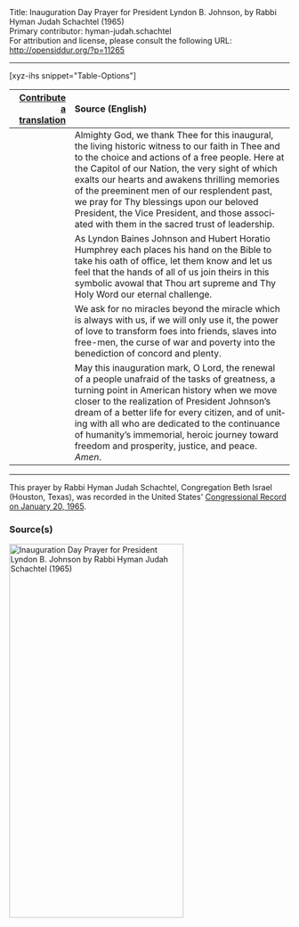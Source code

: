 <html>
<head></head>
<body>
Title: Inauguration Day Prayer for President Lyndon B. Johnson, by Rabbi Hyman Judah Schachtel (1965)<br />
Primary contributor: hyman-judah.schachtel<br />
For attribution and license, please consult the following URL: <a href="http://opensiddur.org/?p=11265">http://opensiddur.org/?p=11265</a>
<p />
<hr />

[xyz-ihs snippet="Table-Options"]<table style="margin-left: auto; margin-right: auto;" class="draggable">
<thead><tr><th id="x" style="text-align: right;"><a href="/contribute/upload/">Contribute a translation</a></th><th style="text-align: left;">Source (English)</th></tr></thead>
<tbody>
<tr><td style="vertical-align:top;">
<div class="liturgy" lang="he">

</span></div></td>
 
<td style="vertical-align:top;">
<div class="english" lang="en">
Almighty God, 
we thank Thee for this inaugural, 
the living historic witness to our faith in Thee 
and to the choice and actions of a free people. 
Here at the Capitol of our Nation, 
the very sight of which exalts our hearts 
and awakens thrilling memories 
of the preeminent men of our resplendent past, 
we pray for Thy blessings upon our beloved President, 
the Vice President, 
and those associated with them 
in the sacred trust of leadership.
</div></td></tr>


<tr><td style="vertical-align:top;">
<div class="liturgy" lang="he">

</span></div></td>
 
<td style="vertical-align:top;">
<div class="english" lang="en">
As Lyndon Baines Johnson 
and Hubert Horatio Humphrey 
each places his hand on the Bible 
to take his oath of office, 
let them know 
and let us feel 
that the hands of all of us join theirs 
in this symbolic avowal 
that Thou art supreme 
and Thy Holy Word our eternal challenge.
</div></td></tr>


<tr><td style="vertical-align:top;">
<div class="liturgy" lang="he">

</span></div></td>
 
<td style="vertical-align:top;">
<div class="english" lang="en">
We ask for no miracles 
beyond the miracle which is always with us, 
if we will only use it, 
the power of love 
to transform foes into friends, 
slaves into free-men, 
the curse of war and poverty 
into the benediction of concord and plenty.
</div></td></tr>


<tr><td style="vertical-align:top;">
<div class="liturgy" lang="he">

</span></div></td>
 
<td style="vertical-align:top;">
<div class="english" lang="en">
May this inauguration mark, O Lord, 
the renewal of a people unafraid of the tasks of greatness, 
a turning point in American history when we move closer 
to the realization of President Johnson’s dream 
of a better life for every citizen, 
and of uniting with all who are dedicated 
to the continuance of humanity’s immemorial, heroic journey 
toward freedom and prosperity,
justice, and peace. 
<em>Amen</em>.
</div></td></tr>
</tbody></table>

<hr />

This prayer by Rabbi Hyman Judah Schachtel, Congregation Beth Israel (Houston, Texas), was recorded in the United States' <a href="https://archive.org/stream/congressionalrec111aunit#page/n493/mode/2up">Congressional Record on January 20, 1965</a>.

<h3>Source(s)</h3>

<a href="https://opensiddur.org/wp-content/uploads/2015/04/Inauguration-Day-Prayer-for-President-Lyndon-B.-Johnson-by-Rabbi-Hyman-Judah-Schachtel-1965.png"><img src="https://opensiddur.org/wp-content/uploads/2015/04/Inauguration-Day-Prayer-for-President-Lyndon-B.-Johnson-by-Rabbi-Hyman-Judah-Schachtel-1965.png" alt="Inauguration Day Prayer for President Lyndon B. Johnson by Rabbi Hyman Judah Schachtel (1965)" width="313" height="671" class="aligncenter size-full wp-image-11266" /></a>
</body>
</html>